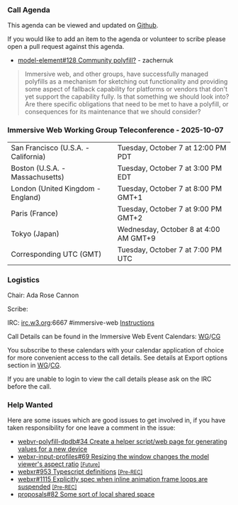 ### Call Agenda

This agenda can be viewed and updated on [Github](https://github.com/immersive-web/administrivia/blob/main/meetings/2025/2025-10-07-Immersive_Web_Working_Group_Teleconference-agenda.md).

If you would like to add an item to the agenda or volunteer to scribe please open a pull request against this agenda.

* [model-element#128 Community polyfill?](https://github.com/immersive-web/model-element/issues/128) - zachernuk
> Immersive web, and other groups, have successfully managed polyfills as a mechanism for sketching out functionality and providing some aspect of fallback capability for platforms or vendors that don't yet support the capability fully. Is that something we should look into? Are there specific obligations that need to be met to have a polyfill, or consequences for its maintenance that we should consider?
 >

### Immersive Web Working Group Teleconference - 2025-10-07

<table>
<tr><td> San Francisco (U.S.A. - California) <td> Tuesday, October 7 at 12:00 PM PDT
<tr><td> Boston (U.S.A. - Massachusetts) <td> Tuesday, October 7 at 3:00 PM EDT
<tr><td> London (United Kingdom - England) <td> Tuesday, October 7 at 8:00 PM GMT+1
<tr><td> Paris (France) <td> Tuesday, October 7 at 9:00 PM GMT+2
<tr><td> Tokyo (Japan) <td> Wednesday, October 8 at 4:00 AM GMT+9
<tr><td> Corresponding UTC (GMT) <td> Tuesday, October 7 at 7:00 PM UTC
</table>

### Logistics

Chair: Ada Rose Cannon

Scribe:

IRC: [irc.w3.org](https://irc.w3.org/):6667 #immersive-web [Instructions](https://github.com/immersive-web/administrivia/blob/main/IRC.md)

Call Details can be found in the Immersive Web Event Calendars: [WG](https://www.w3.org/groups/wg/immersive-web/calendar/)/[CG](https://www.w3.org/groups/cg/immersive-web/calendar/)

You subscribe to these calendars with your calendar application of choice for more convenient access to the call details. See details at Export options section in [WG](https://www.w3.org/groups/wg/immersive-web/calendar/#export)/[CG](https://www.w3.org/groups/cg/immersive-web/calendar/#export).

If you are unable to login to view the call details please ask on the IRC before the call.

### Help Wanted

Here are some issues which are good issues to get involved in, if you have taken responsibility for one leave a comment in the issue:

- [webvr-polyfill-dpdb#34 Create a helper script/web page for generating values for a new device](https://github.com/immersive-web/webvr-polyfill-dpdb/issues/34)
- [webxr-input-profiles#69 Resizing the window changes the model viewer's aspect ratio](https://github.com/immersive-web/webxr-input-profiles/issues/69) [<small>[Future]</small>](https://api.github.com/repos/immersive-web/webxr-input-profiles/milestones/4)
- [webxr#953 Typescript definitions](https://github.com/immersive-web/webxr/issues/953) [<small>[Pre-REC]</small>](https://api.github.com/repos/immersive-web/webxr/milestones/16)
- [webxr#1115 Explicitly spec when inline animation frame loops are suspended](https://github.com/immersive-web/webxr/issues/1115) [<small>[Pre-REC]</small>](https://api.github.com/repos/immersive-web/webxr/milestones/16)
- [proposals#82 Some sort of local shared space](https://github.com/immersive-web/proposals/issues/82)


              
